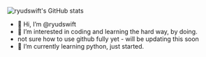![ryudswift's GitHub stats](https://github-readme-stats.vercel.app/api?username=ryudswift&hide=contribs,prs)

- 👋 Hi, I’m @ryudswift
- 👀 I’m interested in coding and learning the hard way, by doing.
- not sure how to use github fully yet - will be updating this soon
- 🌱 I’m currently learning python, just started.

 

<!---
ryudswift/ryudswift is a ✨ special ✨ repository because its `README.md` (this file) appears on your GitHub profile.
You can click the Preview link to take a look at your changes.
--->
